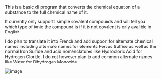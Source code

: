 This is a basic cli program that converts the chemical equation of a substance to the full chemical name of it.

It currently only supports simple covalent compounds and will tell you which type of ionic the compound is if it is not covalent is only avalible in English.

I do plan to translate it into French and add support for alternate chemical names including alternate names for elements Ferous Sulfide as well as the normal Iron Sulfide and acid nomenclatures like Hydrocloric Acid for Hydrogen Cloride. I do not however plan to add common alternate names like Water for Dihydrogen Monoxide.

![image](https://user-images.githubusercontent.com/121262995/221031456-d2644c66-0c25-4583-b4a3-abb4d53bdac8.png)

